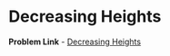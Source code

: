 # Decreasing Heights

**Problem Link** - [Decreasing Heights](https://codeforces.com/problemset/problem/1353/F)